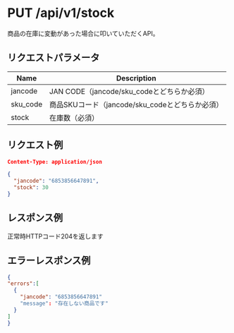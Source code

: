 # PUT /api/v1/stock
商品の在庫に変動があった場合に叩いていただくAPI。

## リクエストパラメータ

| Name          | Description                                                 |
|---------------|-------------------------------------------------------------|
| jancode | JAN CODE（jancode/sku_codeとどちらか必須） |
| sku_code | 商品SKUコード（jancode/sku_codeとどちらか必須） |
| stock | 在庫数（必須） |

## リクエスト例
```json
Content-Type: application/json

{
  "jancode": "6853856647891",
  "stock": 30
}
```

## レスポンス例
正常時HTTPコード204を返します

## エラーレスポンス例
```json
{
"errors":[
  {
    "jancode": "6853856647891"
    "message": "存在しない商品です"
  }
]
}
```
